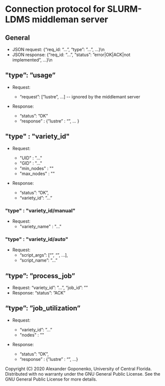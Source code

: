 Connection protocol for SLURM-LDMS middleman server
===================================================

General
--------------------------------

* JSON request:  {“req_id: “...”, “type”: ”...”, ...}\n
* JSON response: {“req_id: “...”, “status”: ”error|OK|ACK|not implemented”, ...}\n

"type”: ”usage”
--------------------------------

* Request: 
  - “request”: [”lustre”, ...] -- ignored by the middlemant server

* Response: 
  - “status”: ”OK”
  - “response” : {”lustre” : “<int>”, ... }
  
"type" : "variety_id"
--------------------------------

* Request:
  - "UID" : "..."
  - "GID" : "..."
  - "min_nodes" : "<int>"
  - "max_nodes" : "<int>"
  
* Response: 
  - “status”: ”OK”, 
  - “variety_id”: ”...”

### "type" : "variety_id/manual"

* Request:
  - "variety_name" : "..."

### "type" : "variety_id/auto"

* Request: 
  - “script_args”: [“<arg0>”, “<arg1>”, ...], 
  - “script_name”: ”...”


“type”: ”process_job”
--------------------------------

* Request: “variety_id”: ”...”, “job_id”: ”<int>”
* Response: “status”: ”ACK”

“type”: ”job_utilization”
--------------------------------

* Request: 
  - “variety_id”: ”...”
  - "nodes" : "<int>"
  
* Response: 
  - “status”: ”OK”, 
  - “response” : {”lustre” : “<int>”, ...}

Copyright (C) 2020 Alexander Goponenko, University of Central Florida.
Distributed with no warranty under the GNU General Public License.
See the GNU General Public License for more details.